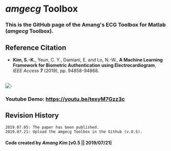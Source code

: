 # *amgecg* Toolbox
###  This is the GitHub page of the Amang's ECG Toolbox for Matlab (*amgecg* Toolbox).


## Reference Citation
* **Kim, S.-K.**, Yeun, C. Y., Damiani, E. and Lo, N.-W., **A Machine Learning Framework for Biometric Authentication using Electrocardiogram**, *IEEE Access* **7** (2019), pp. 94858-94868.
</br></br>

![-](http://ieeexplore.ieee.org/ielx7/6287639/8600701/8756039/graphical_abstract/access-gagraphic-2927079.jpg)



### Youtube Demo: https://youtu.be/texyM7Gzz3c

## Revision History
```
2019.07.05: The paper has been published.
2019.07.21: Upload the amgecg Toolbox in the Github (v.0.5).
```

#### Code created by *Amang Kim* [v0.5 || 2019/07/21]
